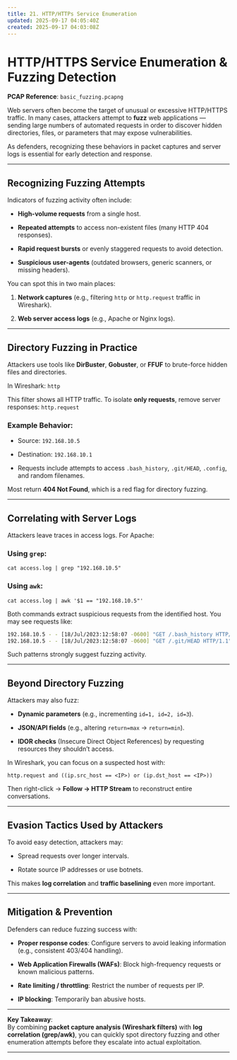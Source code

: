 ```yaml
---
title: 21. HTTP/HTTPs Service Enumeration
updated: 2025-09-17 04:05:40Z
created: 2025-09-17 04:03:08Z
---
```


# HTTP/HTTPS Service Enumeration & Fuzzing Detection

**PCAP Reference**: `basic_fuzzing.pcapng`

Web servers often become the target of unusual or excessive HTTP/HTTPS traffic. In many cases, attackers attempt to **fuzz** web applications — sending large numbers of automated requests in order to discover hidden directories, files, or parameters that may expose vulnerabilities.

As defenders, recognizing these behaviors in packet captures and server logs is essential for early detection and response.

* * *

## Recognizing Fuzzing Attempts

Indicators of fuzzing activity often include:

- **High-volume requests** from a single host.
    
- **Repeated attempts** to access non-existent files (many HTTP 404 responses).
    
- **Rapid request bursts** or evenly staggered requests to avoid detection.
    
- **Suspicious user-agents** (outdated browsers, generic scanners, or missing headers).
    

You can spot this in two main places:

1.  **Network captures** (e.g., filtering `http` or `http.request` traffic in Wireshark).
    
2.  **Web server access logs** (e.g., Apache or Nginx logs).
    

* * *

## Directory Fuzzing in Practice

Attackers use tools like **DirBuster**, **Gobuster**, or **FFUF** to brute-force hidden files and directories.

In Wireshark: `http`

This filter shows all HTTP traffic. To isolate **only requests**, remove server responses: `http.request`

### Example Behavior:

- Source: `192.168.10.5`
    
- Destination: `192.168.10.1`
    
- Requests include attempts to access `.bash_history`, `.git/HEAD`, `.config`, and random filenames.
    

Most return **404 Not Found**, which is a red flag for directory fuzzing.

* * *

## Correlating with Server Logs

Attackers leave traces in access logs. For Apache:

### Using `grep`:

`cat access.log | grep "192.168.10.5"`

### Using `awk`:

`cat access.log | awk '$1 == "192.168.10.5"'`

Both commands extract suspicious requests from the identified host. You may see requests like:

```bash
192.168.10.5 - - [18/Jul/2023:12:58:07 -0600] "GET /.bash_history HTTP/1.1" 404 435 "-" "Mozilla/4.0..."
192.168.10.5 - - [18/Jul/2023:12:58:07 -0600] "GET /.git/HEAD HTTP/1.1" 404 435 "-" "Mozilla/4.0..."

```

Such patterns strongly suggest fuzzing activity.

* * *

## Beyond Directory Fuzzing

Attackers may also fuzz:

- **Dynamic parameters** (e.g., incrementing `id=1, id=2, id=3`).
    
- **JSON/API fields** (e.g., altering `return=max` → `return=min`).
    
- **IDOR checks** (Insecure Direct Object References) by requesting resources they shouldn’t access.
    

In Wireshark, you can focus on a suspected host with:

`http.request and ((ip.src_host == <IP>) or (ip.dst_host == <IP>))`

Then right-click → **Follow → HTTP Stream** to reconstruct entire conversations.

* * *

## Evasion Tactics Used by Attackers

To avoid easy detection, attackers may:

- Spread requests over longer intervals.
    
- Rotate source IP addresses or use botnets.
    

This makes **log correlation** and **traffic baselining** even more important.

* * *

## Mitigation & Prevention

Defenders can reduce fuzzing success with:

- **Proper response codes**: Configure servers to avoid leaking information (e.g., consistent 403/404 handling).
    
- **Web Application Firewalls (WAFs)**: Block high-frequency requests or known malicious patterns.
    
- **Rate limiting / throttling**: Restrict the number of requests per IP.
    
- **IP blocking**: Temporarily ban abusive hosts.
    

* * *

**Key Takeaway**:  
By combining **packet capture analysis (Wireshark filters)** with **log correlation (grep/awk)**, you can quickly spot directory fuzzing and other enumeration attempts before they escalate into actual exploitation.

* * *

&nbsp;